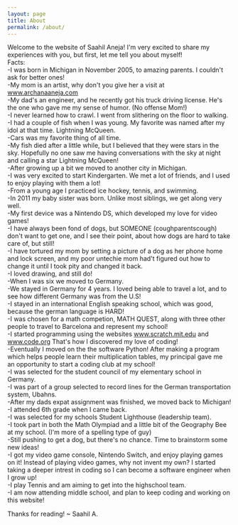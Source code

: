 ```yaml
---
layout: page
title: About
permalink: /about/
---
```


Welcome to the website of Saahil Aneja! 
I'm very excited to share my experiences with you, but first, let me tell you about myself!</br>
Facts:</br>
-I was born in Michigan in November 2005, to amazing parents. I couldn't ask for better ones!</br> 
-My mom is an artist, why don't you give her a visit at www.archanaaneja.com</br>
-My dad's an engineer, and he recently got his truck driving license. He's the one who gave me my sense of humor. (No offense Mom!)</br>
-I never learned how to crawl. I went from slithering on the floor to walking.</br>
-I had a couple of fish when I was young. My favorite was named after my idol at that time. Lightning McQueen. </br>
-Cars was my favorite thing of all time.</br>
-My fish died after a little while, but I believed that they were stars in the sky. Hopefully no one saw me having conversations with the sky at night and calling a star Lightning McQueen! </br>
-After growing up a bit we moved to another city in Michigan.</br>
-I was very excited to start Kindergarten. We met a lot of friends, and I used to enjoy playing with them a lot!</br>
-From a young age I practiced ice hockey, tennis, and swimming. </br>
-In 2011 my baby sister was born. Unlike most siblings, we get along very well. </br>
-My first device was a Nintendo DS, which developed my love for video games!</br>
-I have always been fond of dogs, but SOMEONE (coughparentscough) don't want to get one, and I see their point, about how dogs are hard to take care of, but still! </br>
-I have tortured my mom by setting a picture of a dog as her phone home and lock screen, and my poor untechie mom had't figured out how to change it until I took pity and changed it back. </br>
-I loved drawing, and still do! </br>
-When I was six we moved to Germany. </br>
-We stayed in Germany for 4 years. I loved being able to travel a lot, and to see how different Germany was from the U.S! </br>
-I stayed in an international English speaking school, which was good, because the german language is HARD!</br>
-I was chosen for a math competion, MATH QUEST, along with three other people to travel to Barcelona and represent my school! </br>
-I started programming using the websites www.scratch.mit.edu and www.code.org That's how I discovered my love of coding! </br>
-Eventually I moved on the the software Python! After making a program which helps people learn their multiplication tables, my principal gave me an opportunity to start a coding club at my school! </br>
-I was selected for the student council of my elementary school in Germany. </br>
-I was part of a group selected to record lines for the German transportation system, Ubahns. </br>
-After my dads expat assignment was finished, we moved back to Michigan!</br>
-I attended 6th grade when I came back. </br>
-I was selected for my schools Student Lighthouse (leadership team). </br>
-I took part in both the Math Olympiad and a little bit of the Geography Bee at my school. (I'm more of a spelling type of guy) </br>
-Still pushing to get a dog, but there's no chance. Time to brainstorm some new ideas! </br>
-I got my video game console, Nintendo Switch, and enjoy playing games on it! Instead of playing video games, why not invent my own? I started taking a deeper intrest in coding so I can become a software engineer when I grow up! </br>
-I play Tennis and am aiming to get into the highschool team. </br>
-I am now attending middle school, and plan to keep coding and working on this website! </br>

Thanks for reading!
~ Saahil A.

